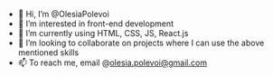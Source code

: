 - 👋 Hi, I’m @OlesiaPolevoi
- 👀 I’m interested in front-end development
- 🌱 I’m currently using HTML, CSS, JS, React.js 
- 💞️ I’m looking to collaborate on projects where I can use the above mentioned skills
- 📫 To reach me, email @olesia.polevoi@gmail.com

